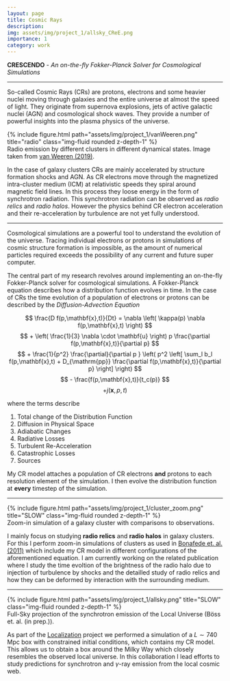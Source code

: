 ```yaml
---
layout: page
title: Cosmic Rays
description:
img: assets/img/project_1/allsky_CReE.png
importance: 1
category: work
---
```


**CRESCENDO** - *An on-the-fly Fokker-Planck Solver for Cosmological Simulations*

***

So-called Cosmic Rays (CRs) are protons, electrons and some heavier nuclei moving through galaxies and the entire universe at almost the speed of light.
They originate from supernova explosions, jets of active galactic nuclei (AGN) and cosmological shock waves.
They provide a number of powerful insights into the plasma physics of the universe.

<div class="row">
    <div class="col-sm mt-3 mt-md-0">
        {% include figure.html path="assets/img/project_1/vanWeeren.png" title="radio" class="img-fluid rounded z-depth-1" %}
    </div>
</div>
<div class="caption">
    Radio emission by different clusters in different dynamical states. Image taken from <a href="https://ui.adsabs.harvard.edu/abs/2019SSRv..215...16V/abstract" target="_blank">van Weeren (2019)</a>.
</div>

In the case of galaxy clusters CRs are mainly accelerated by structure formation shocks and AGN.
As CR electrons move through the magnetized intra-cluster medium (ICM) at relativistic speeds they spiral around magnetic field lines.
In this process they loose energy in the form of synchrotron radiation.
This synchrotron radiation can be observed as *radio relics* and *radio halos*.
However the physics behind CR electron acceleration and their re-acceleration by turbulence are not yet fully understood.

---

Cosmological simulations are a powerful tool to understand the evolution of the universe.
Tracing individual electrons or protons in simulations of cosmic structure formation is impossible, as the amount of numerical particles required exceeds the possibility of any current and future super computer.

The central part of my research revolves around implementing an on-the-fly Fokker-Planck solver for cosmological simulations.
A Fokker-Planck equation describes how a distribution function evolves in time.
In the case of CRs the time evolution of a population of electrons or protons can be described by the *Diffusion-Advection Equation*

$$ \frac{D f(p,\mathbf{x},t)}{Dt} = \nabla \left( \kappa(p) \nabla f(p,\mathbf{x},t) \right) $$
$$ + \left( \frac{1}{3} \nabla \cdot \mathbf{u} \right) p \frac{\partial f(p,\mathbf{x},t)}{\partial p} $$
$$ + \frac{1}{p^2} \frac{\partial}{\partial p } \left( p^2 \left[ \sum_l b_l f(p,\mathbf{x},t) + D_{\mathrm{pp}} \frac{\partial f(p,\mathbf{x},t)}{\partial p} \right] \right) $$
$$ - \frac{f(p,\mathbf{x},t)}{t_c(p)} $$
$$ + j(\mathbf{x}, p, t) $$

where the terms describe

1. Total change of the Distribution Function
2. Diffusion in Physical Space
3. Adiabatic Changes
4. Radiative Losses
5. Turbulent Re-Acceleration
6. Catastrophic Losses
7. Sources

My CR model attaches a population of CR electrons **and** protons to each resolution element of the simulation.
I then evolve the distribution function at **every** timestep of the simulation.

---

<div class="row">
    <div class="col-sm mt-3 mt-md-0">
        {% include figure.html path="assets/img/project_1/cluster_zoom.png" title="SLOW" class="img-fluid rounded z-depth-1" %}
    </div>
</div>
<div class="caption">
    Zoom-in simulation of a galaxy cluster with comparisons to observations.
</div>

I mainly focus on studying **radio relics** and **radio halos** in galaxy clusters.
For this I perform zoom-in simulations of clusters as used in [Bonafede et. al. (2011)](https://ui.adsabs.harvard.edu/abs/2011MNRAS.418.2234B/abstract) which include my CR model in different configurations of the aforementioned equation.
I am currently working on the related publication where I study the time evoltion of the brightness of the radio halo due to injection of turbulence by shocks and the detailled study of radio relics and how they can be deformed by interaction with the surrounding medium.

---

<div class="row">
    <div class="col-sm mt-3 mt-md-0">
        {% include figure.html path="assets/img/project_1/allsky.png" title="SLOW" class="img-fluid rounded z-depth-1" %}
    </div>
</div>
<div class="caption">
    Full-Sky projection of the synchrotron emission of the Local Universe (Böss et. al. (in prep.)).
</div>

As part of the [Localization](https://localization.ias.universite-paris-saclay.fr) project we performed a simulation of a $L \sim 740$ Mpc box with constrained initial conditions, which contains my CR model.
This allows us to obtain a box around the Milky Way which closely resembles the observed local universe.
In this collaboration I lead efforts to study predictions for synchrotron and $\gamma$-ray emission from the local cosmic web.
